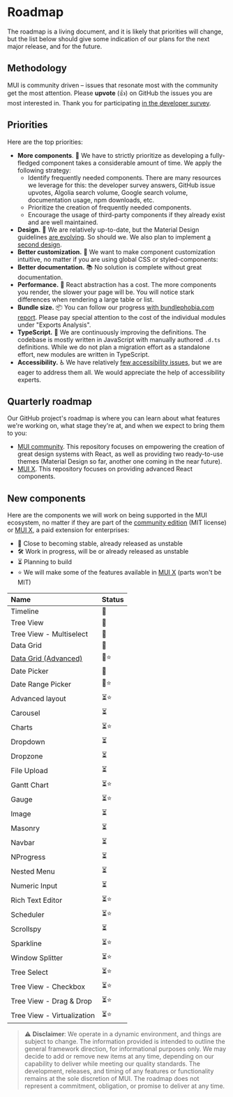 # Roadmap

<p class="description">The roadmap is a living document, and it is likely that priorities will change, but the list below should give some indication of our plans for the next major release, and for the future.</p>

## Methodology

MUI is community driven – issues that resonate most with the community get the most attention.
Please **upvote** (👍) on GitHub the issues you are most interested in.
Thank you for participating [in the developer survey](/blog/2020-developer-survey-results/).

## Priorities

Here are the top priorities:

- **More components**. 🧰 We have to strictly prioritize as developing a fully-fledged component takes a considerable amount of time.
  We apply the following strategy:
  - Identify frequently needed components. There are many resources we leverage for this: the developer survey answers, GitHub issue upvotes, Algolia search volume, Google search volume, documentation usage, npm downloads, etc.
  - Prioritize the creation of frequently needed components.
  - Encourage the usage of third-party components if they already exist and are well maintained.
- **Design.** 🎀 We are relatively up-to-date, but the Material Design guidelines [are evolving](https://material.io/whats-new/). So should we. We also plan to implement [a second design](https://github.com/mui-org/material-ui/issues/22485).
- **Better customization.** 💅 We want to make component customization intuitive, no matter if you are using global CSS or styled-components:
- **Better documentation.** 📚 No solution is complete without great documentation.
- **Performance.** 🚀 React abstraction has a cost. The more components you render, the slower your page will be. You will notice stark differences when rendering a large table or list.
- **Bundle size.** 📦 You can follow our progress [with bundlephobia.com report](https://bundlephobia.com/result?p=@mui/material). Please pay special attention to the cost of the individual modules under "Exports Analysis".
- **TypeScript.** 📏 We are continuously improving the definitions. The codebase is mostly written in JavaScript with manually authored `.d.ts` definitions. While we do not plan a migration effort as a standalone effort, new modules are written in TypeScript.
- **Accessibility.** ♿️ We have relatively [few accessibility issues](https://darekkay.com/blog/accessible-ui-frameworks/), but we are eager to address them all. We would appreciate the help of accessibility experts.

## Quarterly roadmap

Our GitHub project's roadmap is where you can learn about what features we're working on, what stage they're at, and when we expect to bring them to you:

- [MUI community](https://github.com/mui-org/material-ui/projects/25). This repository focuses on empowering the creation of great design systems with React, as well as providing two ready-to-use themes (Material Design so far, another one coming in the near future).
- [MUI X](https://github.com/mui-org/material-ui-x/projects/1). This repository focuses on providing advanced React components.

## New components

Here are the components we will work on being supported in the MUI ecosystem, no matter if they are part of the [community edition](https://github.com/mui-org/material-ui) (MIT license) or [MUI X](https://github.com/mui-org/material-ui-x), a paid extension for enterprises:

- 🧪 Close to becoming stable, already released as unstable
- 🛠 Work in progress, will be or already released as unstable
- ⏳ Planning to build
- ⭐️ We will make some of the features available in [MUI X](https://github.com/mui-org/material-ui-x) (parts won't be MIT)

| Name                                                                              | Status |
| :-------------------------------------------------------------------------------- | ------ |
| Timeline                                                                          | 🧪     |
| Tree View                                                                         | 🧪     |
| Tree View - Multiselect                                                           | 🧪     |
| Data Grid                                                                         | 🧪     |
| [Data Grid (Advanced)](/components/data-grid/getting-started/#feature-comparison) | 🧪⭐   |
| Date Picker                                                                       | 🧪     |
| Date Range Picker                                                                 | 🧪⭐   |
| Advanced layout                                                                   | ⏳⭐️  |
| Carousel                                                                          | ⏳     |
| Charts                                                                            | ⏳⭐️  |
| Dropdown                                                                          | ⏳     |
| Dropzone                                                                          | ⏳     |
| File Upload                                                                       | ⏳     |
| Gantt Chart                                                                       | ⏳⭐️  |
| Gauge                                                                             | ⏳⭐️  |
| Image                                                                             | ⏳     |
| Masonry                                                                           | ⏳     |
| Navbar                                                                            | ⏳     |
| NProgress                                                                         | ⏳     |
| Nested Menu                                                                       | ⏳     |
| Numeric Input                                                                     | ⏳     |
| Rich Text Editor                                                                  | ⏳⭐️  |
| Scheduler                                                                         | ⏳⭐️  |
| Scrollspy                                                                         | ⏳     |
| Sparkline                                                                         | ⏳⭐️  |
| Window Splitter                                                                   | ⏳⭐️  |
| Tree Select                                                                       | ⏳⭐️  |
| Tree View - Checkbox                                                              | ⏳⭐️  |
| Tree View - Drag & Drop                                                           | ⏳⭐️  |
| Tree View - Virtualization                                                        | ⏳⭐️  |

> ⚠️ **Disclaimer**: We operate in a dynamic environment, and things are subject to change. The information provided is intended to outline the general framework direction, for informational purposes only. We may decide to add or remove new items at any time, depending on our capability to deliver while meeting our quality standards. The development, releases, and timing of any features or functionality remains at the sole discretion of MUI. The roadmap does not represent a commitment, obligation, or promise to deliver at any time.
